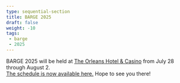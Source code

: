 ```yaml
---
type: sequential-section
title: BARGE 2025
draft: false
weight: -10
tags:
 - barge
 - 2025
---
```


BARGE 2025 will be held at [The Orleans Hotel &
Casino](https://orleans.boydgaming.com/) from July 28 through August 2.  
[The schedule is now available here.](schedule/)  Hope to see you there!
